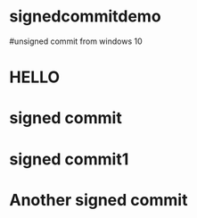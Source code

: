 # signedcommitdemo

#unsigned commit from windows 10

# HELLO

# signed commit

# signed commit1

# Another signed commit
